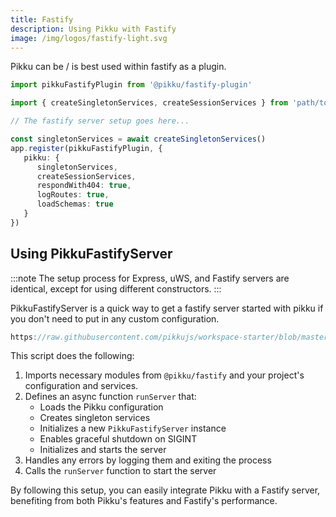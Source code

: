 ```yaml
---
title: Fastify
description: Using Pikku with Fastify
image: /img/logos/fastify-light.svg
---
```


<DocHeaderHero title={frontMatter.title} image={frontMatter.image} />

Pikku can be / is best used within fastify as a plugin.

```typescript title="Fastify plugin"
import pikkuFastifyPlugin from '@pikku/fastify-plugin'

import { createSingletonServices, createSessionServices } from 'path/to/pikku-bootstrap.ts'

// The fastify server setup goes here...

const singletonServices = await createSingletonServices()
app.register(pikkuFastifyPlugin, {
   pikku: {
      singletonServices,
      createSessionServices,
      respondWith404: true,
      logRoutes: true,
      loadSchemas: true
   }
})
```

## Using PikkuFastifyServer

:::note
The setup process for Express, uWS, and Fastify servers are identical, except for using different constructors.
:::

PikkuFastifyServer is a quick way to get a fastify server started with pikku if you don't need to put in any custom configuration. 

```typescript reference title="Test"
https://raw.githubusercontent.com/pikkujs/workspace-starter/blob/master/backends/fastify/bin/start.ts
```

This script does the following:

1. Imports necessary modules from `@pikku/fastify` and your project's configuration and services.
2. Defines an async function `runServer` that:
   - Loads the Pikku configuration
   - Creates singleton services
   - Initializes a new `PikkuFastifyServer` instance
   - Enables graceful shutdown on SIGINT
   - Initializes and starts the server
3. Handles any errors by logging them and exiting the process
4. Calls the `runServer` function to start the server

By following this setup, you can easily integrate Pikku with a Fastify server, benefiting from both Pikku's features and Fastify's performance.